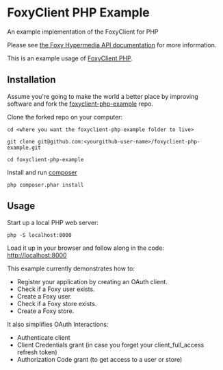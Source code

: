 # FoxyClient PHP Example
An example implementation of the FoxyClient for PHP

Please see <a href="https://api.foxycart.com/docs">the Foxy Hypermedia API documentation</a> for more information.

This is an example usage of <a href="https://github.com/FoxyCart/foxyclient-php">FoxyClient PHP</a>.

## Installation
Assume you're going to make the world a better place by improving software and fork the <a href="https://github.com/FoxyCart/foxyclient-php-example">foxyclient-php-example</a> repo.

Clone the forked repo on your computer:

`cd <where you want the foxyclient-php-example folder to live>`

`git clone git@github.com:<yourgithub-user-name>/foxyclient-php-example.git`

`cd foxyclient-php-example`

Install and run <a href="https://getcomposer.org/">composer</a>

`php composer.phar install`

## Usage

Start up a local PHP web server:

`php -S localhost:8000`

Load it up in your browser and follow along in the code:
<a href="http://localhost:8000">http://localhost:8000</a>

This example currently demonstrates how to:
 - Register your application by creating an OAuth client.
 - Check if a Foxy user exists.
 - Create a Foxy user.
 - Check if a Foxy store exists.
 - Create a Foxy store.

It also simplifies OAuth Interactions:
 - Authenticate client
 - Client Credentials grant (in case you forget your client_full_access refresh token)
 - Authorization Code grant (to get access to a user or store)
